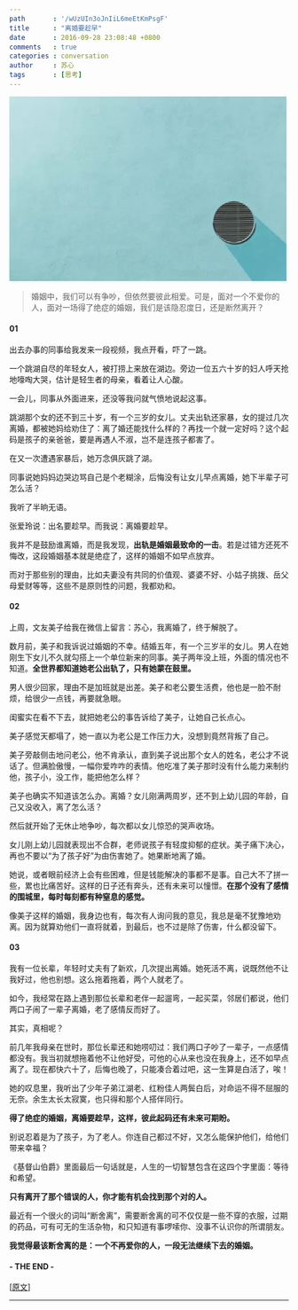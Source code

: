 ```yaml
---
path       : '/wUzUIn3oJnIiL6meEtKmPsgF'
title      : "离婚要趁早"
date       : 2016-09-28 23:08:48 +0800
comments   : true
categories : conversation
author     : 苏心
tags       : [思考]
---
```


<img src="/images/2016/2016-09-28-230848.jpeg" width="500" />

> 婚姻中，我们可以有争吵，但依然要彼此相爱。可是，面对一个不爱你的人，面对一场得了绝症的婚姻，我们是该隐忍度日，还是断然离开？

#### 01

出去办事的同事给我发来一段视频，我点开看，吓了一跳。

<!--more-->

一个跳湖自尽的年轻女人，被打捞上来放在湖边。旁边一位五六十岁的妇人呼天抢地嚎啕大哭，估计是轻生者的母亲，看着让人心酸。

一会儿，同事从外面进来，还没等我问就气愤地说起这事。

跳湖那个女的还不到三十岁，有一个三岁的女儿。丈夫出轨还家暴，女的提过几次离婚，都被她妈给劝住了：离了婚还能找什么样的？再找一个就一定好吗？这个起码是孩子的亲爸爸，要是再遇人不淑，岂不是连孩子都害了。

在又一次遭遇家暴后，她万念俱灰跳了湖。

同事说她妈妈边哭边骂自己是个老糊涂，后悔没有让女儿早点离婚，她下半辈子可怎么活？

我听了半晌无语。

张爱玲说：出名要趁早。而我说：离婚要趁早。

我并不是鼓励谁离婚，而是我发现，**出轨是婚姻最致命的一击**。若是过错方还死不悔改，这段婚姻基本就是绝症了，这样的婚姻不如早点放弃。

而对于那些别的理由，比如夫妻没有共同的价值观、婆婆不好、小姑子挑拨、岳父母爱财等等，这些不是原则性的问题，我都劝和。

#### 02

上周，文友美子给我在微信上留言：苏心，我离婚了，终于解脱了。

数月前，美子和我诉说过婚姻的不幸。结婚五年，有一个三岁半的女儿。男人在她刚生下女儿不久就勾搭上一个单位新来的同事。美子两年没上班，外面的情况也不知道。**全世界都知道她老公出轨了，只有她蒙在鼓里。**

男人很少回家，理由不是加班就是出差。美子和老公要生活费，他也是一脸不耐烦，给很少一点钱，再要就急眼。

闺蜜实在看不下去，就把她老公的事告诉给了美子，让她自己长点心。

美子感觉天都塌了，她一直以为老公是工作压力大，没想到竟然背叛了自己。

美子旁敲侧击地问老公，他不肯承认，直到美子说出那个女人的姓名，老公才不说话了。但满脸傲慢，一幅你爱咋咋的表情。他吃准了美子那时没有什么能力来制约他，孩子小，没工作，能把他怎么样？

美子也确实不知道该怎么办。离婚？女儿刚满两周岁，还不到上幼儿园的年龄，自己又没收入，离了怎么活？

然后就开始了无休止地争吵，每次都以女儿惊恐的哭声收场。

女儿刚上幼儿园就表现出不合群，老师说孩子有轻度抑郁的症状。美子痛下决心，再也不要以“为了孩子好”为由伤害她了。她果断地离了婚。

她说，或者眼前经济上会有些困难，但是钱能解决的事都不是事。自己大不了拼一些，累也比痛苦好。这样的日子还有奔头，还有未来可以憧憬。**在那个没有了感情的围城里，每时每刻都有种窒息的感觉。**

像美子这样的婚姻，我身边也有，每次有人询问我的意见，我总是毫不犹豫地劝离。因为就算劝他们一直将就着，到最后，也不过是除了伤害，什么都没留下。

#### 03

我有一位长辈，年轻时丈夫有了新欢，几次提出离婚。她死活不离，说既然他不让我好过，他也别想。这么拖着拖着，两个人就老了。

如今，我经常在路上遇到那位长辈和老伴一起遛弯，一起买菜，邻居们都说，他们两口子闹了一辈子离婚，老了感情反而好了。

其实，真相呢？

前几年我母亲在世时，那位长辈还和她唠叨过：我们两口子吵了一辈子，一点感情都没有。我当初就想拖着他不让他好受，可他的心从来也没在我身上，还不如早点离了。现在都快六十了，后悔也晚了，只能凑合着过吧，这一生算是白活了，唉！

她的叹息里，我听出了少年子弟江湖老、红粉佳人两鬓白后，对命运不得不屈服的无奈。余生太长太寂寞，也只得和那个人搭伴同行。

**得了绝症的婚姻，离婚要趁早，这样，彼此起码还有未来可期盼。**

别说忍着是为了孩子，为了老人。你连自己都过不好，又怎么能保护他们，给他们带来幸福？

《基督山伯爵》里面最后一句话就是，人生的一切智慧包含在这四个字里面：等待和希望。

**只有离开了那个错误的人，你才能有机会找到那个对的人。**

最近有一个很火的词叫“断舍离”，需要断舍离的可不仅仅是一些不穿的衣服，过期的药品，可有可无的生活杂物，和只知道有事啰嗦你、没事不认识你的所谓朋友。

**我觉得最该断舍离的是：一个不再爱你的人，一段无法继续下去的婚姻。**

#### - THE END -

[<a target="_blank" href="http://mp.weixin.qq.com/s?__biz=MzAxNTA3MDUwNA==&mid=2651594783&idx=1&sn=fdee5a19fd9240ddc81e5e567fbdee41&chksm=80712458b706ad4eb65956d04709e281db4c71ac5e18f6f2d472a709309292ddc51bdb863692&scene=0#rd">原文</a>]

***
